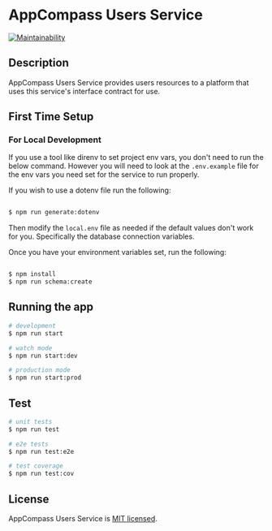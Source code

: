 # AppCompass Users Service

[![Maintainability](https://api.codeclimate.com/v1/badges/e384a77e714dec5366e7/maintainability)](https://codeclimate.com/github/appcompass/users-microservice/maintainability)

## Description

AppCompass Users Service provides users resources to a platform that uses this service's interface contract for use.

## First Time Setup

### For Local Development

If you use a tool like direnv to set project env vars, you don't need to run the below command.  However you will need to look at the `.env.example` file for the env vars you need set for the service to run properly.

If you wish to use a dotenv file run the following:

```bash

$ npm run generate:dotenv

```

Then modify the `local.env` file as needed if the default values don't work for you.  Specifically the database connection variables.

Once you have your environment variables set, run the following:

```bash

$ npm install
$ npm run schema:create

```

## Running the app

```bash
# development
$ npm run start

# watch mode
$ npm run start:dev

# production mode
$ npm run start:prod
```

## Test

```bash
# unit tests
$ npm run test

# e2e tests
$ npm run test:e2e

# test coverage
$ npm run test:cov
```

## License

AppCompass Users Service is [MIT licensed](LICENSE).
